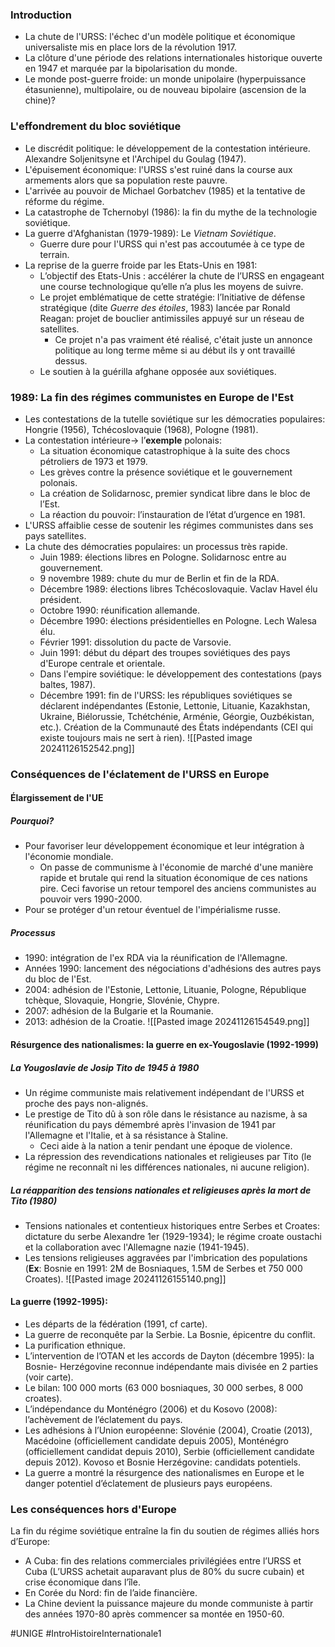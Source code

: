 ### Introduction
- La chute de l'URSS: l'échec d'un modèle politique et économique universaliste mis en place lors de la révolution 1917.
- La clôture d'une période des relations internationales historique ouverte en 1947 et marquée par la bipolarisation du monde.
- Le monde post-guerre froide: un monde unipolaire (hyperpuissance étasunienne), multipolaire, ou de nouveau bipolaire (ascension de la chine)?
### L'effondrement du bloc soviétique
- Le discrédit politique: le développement de la contestation intérieure. Alexandre Soljenitsyne et l'Archipel du Goulag (1947).
- L'épuisement économique: l'URSS s'est ruiné dans la course aux armements alors que sa population reste pauvre.
- L'arrivée au pouvoir de Michael Gorbatchev (1985) et la tentative de réforme du régime.
- La catastrophe de Tchernobyl (1986): la fin du mythe de la technologie soviétique.
- La guerre d'Afghanistan (1979-1989): Le *Vietnam Soviétique*.
	- Guerre dure pour l'URSS qui n'est pas accoutumée à ce type de terrain.
- La reprise de la guerre froide par les Etats-Unis en 1981:
	- L’objectif des Etats-Unis : accélérer la chute de l’URSS en engageant une course technologique qu’elle n’a plus les moyens de suivre.
	- Le projet emblématique de cette stratégie: l’Initiative de défense stratégique (dite *Guerre des étoiles*, 1983) lancée par Ronald Reagan: projet de bouclier antimissiles appuyé sur un réseau de satellites.
		- Ce projet n'a pas vraiment été réalisé, c'était juste un annonce politique au long terme même si au début ils y ont travaillé dessus.
	- Le soutien à la guérilla afghane opposée aux soviétiques.
### 1989: La fin des régimes communistes en Europe de l'Est
- Les contestations de la tutelle soviétique sur les démocraties populaires: Hongrie (1956), Tchécoslovaquie (1968), Pologne (1981).
- La contestation intérieure-> l’**exemple** polonais:
	- La situation économique catastrophique à la suite des chocs pétroliers de 1973 et 1979.
	- Les grèves contre la présence soviétique et le gouvernement polonais.
	- La création de Solidarnosc, premier syndicat libre dans le bloc de l’Est.
	- La réaction du pouvoir: l’instauration de l’état d’urgence en 1981.
- L'URSS affaiblie cesse de soutenir les régimes communistes dans ses pays satellites.
- La chute des démocraties populaires: un processus très rapide.
	- Juin 1989: élections libres en Pologne. Solidarnosc entre au gouvernement.
	- 9 novembre 1989: chute du mur de Berlin et fin de la RDA.
	- Décembre 1989: élections libres Tchécoslovaquie. Vaclav Havel élu président.
	- Octobre 1990: réunification allemande.
	- Décembre 1990: élections présidentielles en Pologne. Lech Walesa élu.
	- Février 1991: dissolution du pacte de Varsovie.
	- Juin 1991: début du départ des troupes soviétiques des pays d'Europe centrale et orientale.
	- Dans l'empire soviétique: le développement des contestations (pays baltes, 1987).
	- Décembre 1991: fin de l'URSS: les républiques soviétiques se déclarent indépendantes (Estonie, Lettonie, Lituanie, Kazakhstan, Ukraine, Biélorussie, Tchétchénie, Arménie, Géorgie, Ouzbékistan, etc.). Création de la Communauté des États indépendants (CEI qui existe toujours mais ne sert à rien).
		![[Pasted image 20241126152542.png]]
### Conséquences de l'éclatement de l'URSS en Europe
#### Élargissement de l'UE
##### Pourquoi?
- Pour favoriser leur développement économique et leur intégration à l'économie mondiale.
	- On passe de communisme à l'économie de marché d'une manière rapide et brutale qui rend la situation économique de ces nations pire. Ceci favorise un retour temporel des anciens communistes au pouvoir vers 1990-2000.
- Pour se protéger d'un retour éventuel de l'impérialisme russe.
##### Processus
- 1990: intégration de l'ex RDA via la réunification de l'Allemagne.
- Années 1990: lancement des négociations d'adhésions des autres pays du bloc de l'Est.
- 2004: adhésion de l'Estonie, Lettonie, Lituanie, Pologne, République tchèque, Slovaquie, Hongrie, Slovénie, Chypre.
- 2007: adhésion de la Bulgarie et la Roumanie.
- 2013: adhésion de la Croatie.
![[Pasted image 20241126154549.png]]
#### Résurgence des nationalismes: la guerre en ex-Yougoslavie (1992-1999)
##### La Yougoslavie de Josip Tito de 1945 à 1980
- Un régime communiste mais relativement indépendant de l'URSS et proche des pays non-alignés.
- Le prestige de Tito dû à son rôle dans le résistance au nazisme, à sa réunification du pays démembré après l'invasion de 1941 par l'Allemagne et l'Italie, et à sa résistance à Staline.
	- Ceci aide à la nation a tenir pendant une époque de violence.
- La répression des revendications nationales et religieuses par Tito (le régime ne reconnaît ni les différences nationales, ni aucune religion).
##### La réapparition des tensions nationales et religieuses après la mort de Tito (1980)
- Tensions nationales et contentieux historiques entre Serbes et Croates: dictature du serbe Alexandre 1er (1929-1934); le régime croate oustachi et la collaboration avec l'Allemagne nazie (1941-1945).
- Les tensions religieuses aggravées par l'imbrication des populations (**Ex**: Bosnie en 1991: 2M de Bosniaques, 1.5M de Serbes et 750 000 Croates).
![[Pasted image 20241126155140.png]]
#### La guerre (1992-1995):
- Les départs de la fédération (1991, cf carte).
- La guerre de reconquête par la Serbie. La Bosnie, épicentre du conflit.
- La purification ethnique.
- L’intervention de l’OTAN et les accords de Dayton (décembre 1995): la Bosnie- Herzégovine reconnue indépendante mais divisée en 2 parties (voir carte).
- Le bilan: 100 000 morts (63 000 bosniaques, 30 000 serbes, 8 000 croates).
- L’indépendance du Monténégro (2006) et du Kosovo (2008): l’achèvement de l’éclatement du pays.
- Les adhésions à l’Union européenne: Slovénie (2004), Croatie (2013), Macédoine (officiellement candidate depuis 2005), Monténégro (officiellement candidat depuis 2010), Serbie (officiellement candidate depuis 2012). Kovoso et Bosnie Herzégovine: candidats potentiels.
- La guerre a montré la résurgence des nationalismes en Europe et le danger potentiel d’éclatement de plusieurs pays européens.
### Les conséquences hors d'Europe
La fin du régime soviétique entraîne la fin du soutien de régimes alliés hors d’Europe:
- A Cuba: fin des relations commerciales privilégiées entre l’URSS et Cuba (L’URSS achetait auparavant plus de 80% du sucre cubain) et crise économique dans l’île.
- En Corée du Nord: fin de l’aide financière.
- La Chine devient la puissance majeure du monde communiste à partir des années 1970-80 après commencer sa montée en 1950-60.

#UNIGE #IntroHistoireInternationale1 